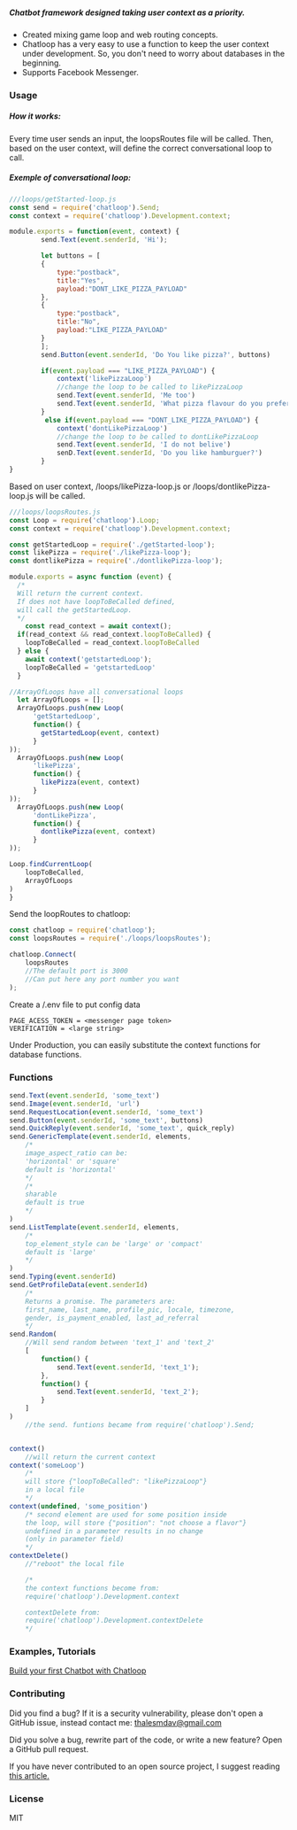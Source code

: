 ##### Chatbot framework designed taking user context as a priority. 
* Created mixing game loop and web routing concepts.
* Chatloop has a very easy to use a function to keep the user context under development. So, you don't need to worry about databases in the beginning.
* Supports Facebook Messenger.



### Usage
##### How it works:

Every time user sends an input, the loopsRoutes file will be called. Then, based on the user context, will define the correct conversational loop to call.


##### Exemple of conversational loop:

```js
///loops/getStarted-loop.js
const send = require('chatloop').Send;
const context = require('chatloop').Development.context;

module.exports = function(event, context) {
        send.Text(event.senderId, 'Hi');

        let buttons = [
        {
            type:"postback",
            title:"Yes",
            payload:"DONT_LIKE_PIZZA_PAYLOAD"
        },
        {
            type:"postback",
            title:"No",
            payload:"LIKE_PIZZA_PAYLOAD"
        }
        ];
        send.Button(event.senderId, 'Do You like pizza?', buttons)

        if(event.payload === "LIKE_PIZZA_PAYLOAD") {
            context('likePizzaLoop')
            //change the loop to be called to likePizzaLoop
            send.Text(event.senderId, 'Me too')
            send.Text(event.senderId, 'What pizza flavour do you prefer?')
        }
         else if(event.payload === "DONT_LIKE_PIZZA_PAYLOAD") {
            context('dontLikePizzaLoop') 
            //change the loop to be called to dontLikePizzaLoop
            send.Text(event.senderId, 'I do not belive')
            senD.Text(event.senderId, 'Do you like hamburguer?')
        }
}
```
Based on user context, /loops/likePizza-loop.js or 
/loops/dontlikePizza-loop.js will be called. 



```js
///loops/loopsRoutes.js
const Loop = require('chatloop').Loop;
const context = require('chatloop').Development.context;

const getStartedLoop = require('./getStarted-loop');
const likePizza = require('./likePizza-loop');
const dontlikePizza = require('./dontlikePizza-loop');

module.exports = async function (event) {    
  /*
  Will return the current context. 
  If does not have loopToBeCalled defined,
  will call the getStartedLoop.
  */
    const read_context = await context();
  if(read_context && read_context.loopToBeCalled) {
    loopToBeCalled = read_context.loopToBeCalled
  } else {
    await context('getstartedLoop');
    loopToBeCalled = 'getstartedLoop'
  }

//ArrayOfLoops have all conversational loops
  let ArrayOfLoops = [];
  ArrayOfLoops.push(new Loop(
      'getStartedLoop',
      function() {
        getStartedLoop(event, context)
      }
));
  ArrayOfLoops.push(new Loop(
      'likePizza',
      function() {
        likePizza(event, context)
      }
));
  ArrayOfLoops.push(new Loop(
      'dontLikePizza',
      function() {
        dontlikePizza(event, context)
      }
));

Loop.findCurrentLoop(
    loopToBeCalled,
    ArrayOfLoops
)
}
```


Send the loopRoutes to chatloop:
```js
const chatloop = require('chatloop');
const loopsRoutes = require('./loops/loopsRoutes');

chatloop.Connect(
    loopsRoutes
    //The default port is 3000
    //Can put here any port number you want
);
```


Create a /.env file to put config data
```.env
PAGE_ACESS_TOKEN = <messenger page token>
VERIFICATION = <large string>
```


Under Production, you can easily substitute the context 
functions for database functions. 


### Functions
```js
send.Text(event.senderId, 'some_text')
send.Image(event.senderId, 'url')
send.RequestLocation(event.senderId, 'some_text')
send.Button(event.senderId, 'some_text', buttons)
send.QuickReply(event.senderId, 'some_text', quick_reply)
send.GenericTemplate(event.senderId, elements,
    /*
    image_aspect_ratio can be:
    'horizontal' or 'square'
    default is 'horizontal'
    */
    /*
    sharable 
    default is true
    */
)
send.ListTemplate(event.senderId, elements,
    /*
    top_element_style can be 'large' or 'compact'
    default is 'large'
    */
)
send.Typing(event.senderId)
send.GetProfileData(event.senderId)
    /*
    Returns a promise. The parameters are:
    first_name, last_name, profile_pic, locale, timezone,
    gender, is_payment_enabled, last_ad_referral
    */
send.Random(
    //Will send random between 'text_1' and 'text_2' 
    [
        function() {
            send.Text(event.senderId, 'text_1');
        },
        function() {
            send.Text(event.senderId, 'text_2');
        }
    ]
)
    //the send. funtions became from require('chatloop').Send;


context() 
    //will return the current context
context('someLoop') 
    /*
    will store {"loopToBeCalled": "likePizzaLoop"}
    in a local file
    */
context(undefined, 'some_position')
    /* second element are used for some position inside
    the loop, will store {"position": "not choose a flavor"}
    undefined in a parameter results in no change
    (only in parameter field) 
    */
contextDelete()
    //"reboot" the local file

    /*
    the context functions become from: 
    require('chatloop').Development.context

    contextDelete from: 
    require('chatloop').Development.contextDelete
    */
```


### Examples, Tutorials
[Build your first Chatbot with Chatloop](https://medium.com/@thalesmdav/build-your-first-chatbot-with-chatloop-ddd21e47e21)

### Contributing
Did you find a bug? If it is a security vulnerability, please don't open a GitHub issue, instead contact me: thalesmdav@gmail.com

Did you solve a bug, rewrite part of the code, or write a new feature?
Open a GitHub pull request.

If you have never contributed to an open source project, I suggest reading [this article.](https://codeburst.io/a-step-by-step-guide-to-making-your-first-github-contribution-5302260a2940)

### License

MIT